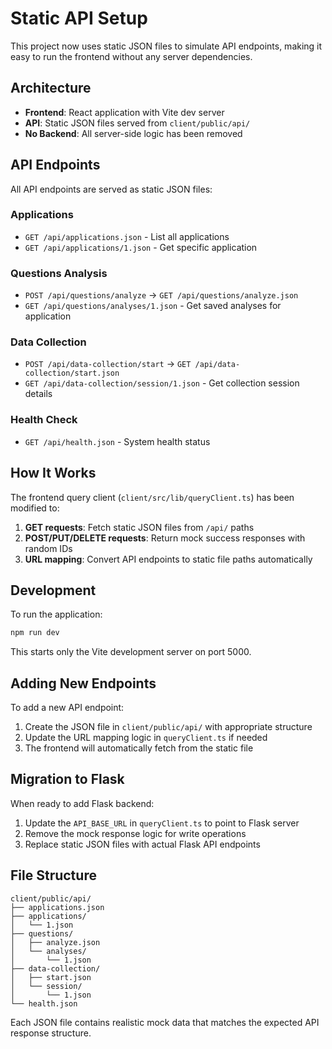 # Static API Setup

This project now uses static JSON files to simulate API endpoints, making it easy to run the frontend without any server dependencies.

## Architecture

- **Frontend**: React application with Vite dev server
- **API**: Static JSON files served from `client/public/api/`
- **No Backend**: All server-side logic has been removed

## API Endpoints

All API endpoints are served as static JSON files:

### Applications
- `GET /api/applications.json` - List all applications
- `GET /api/applications/1.json` - Get specific application

### Questions Analysis
- `POST /api/questions/analyze` → `GET /api/questions/analyze.json`
- `GET /api/questions/analyses/1.json` - Get saved analyses for application

### Data Collection
- `POST /api/data-collection/start` → `GET /api/data-collection/start.json`
- `GET /api/data-collection/session/1.json` - Get collection session details

### Health Check
- `GET /api/health.json` - System health status

## How It Works

The frontend query client (`client/src/lib/queryClient.ts`) has been modified to:

1. **GET requests**: Fetch static JSON files from `/api/` paths
2. **POST/PUT/DELETE requests**: Return mock success responses with random IDs
3. **URL mapping**: Convert API endpoints to static file paths automatically

## Development

To run the application:

```bash
npm run dev
```

This starts only the Vite development server on port 5000.

## Adding New Endpoints

To add a new API endpoint:

1. Create the JSON file in `client/public/api/` with appropriate structure
2. Update the URL mapping logic in `queryClient.ts` if needed
3. The frontend will automatically fetch from the static file

## Migration to Flask

When ready to add Flask backend:

1. Update the `API_BASE_URL` in `queryClient.ts` to point to Flask server
2. Remove the mock response logic for write operations
3. Replace static JSON files with actual Flask API endpoints

## File Structure

```
client/public/api/
├── applications.json
├── applications/
│   └── 1.json
├── questions/
│   ├── analyze.json
│   └── analyses/
│       └── 1.json
├── data-collection/
│   ├── start.json
│   └── session/
│       └── 1.json
└── health.json
```

Each JSON file contains realistic mock data that matches the expected API response structure.
